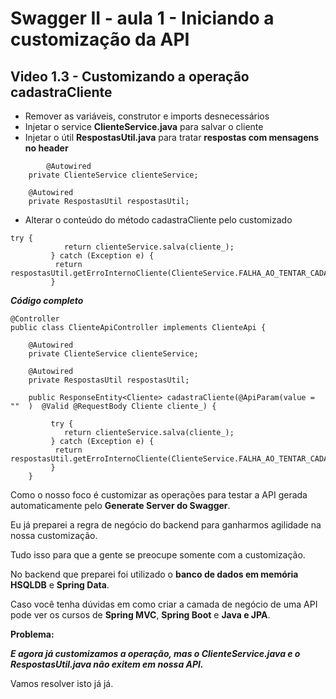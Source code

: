 # Swagger II - aula 1 - Iniciando a customização da API

## Video 1.3 - Customizando a operação cadastraCliente
- Remover as variáveis, construtor e imports desnecessários
- Injetar o service **ClienteService.java** para salvar o cliente
- Injetar o útil **RespostasUtil.java** para tratar **respostas com mensagens no header**
```
        @Autowired
	private ClienteService clienteService;
	
	@Autowired
	private RespostasUtil respostasUtil;
```
- Alterar o conteúdo do método cadastraCliente pelo customizado
```
try {
            return clienteService.salva(cliente_);
         } catch (Exception e) {
          return respostasUtil.getErroInternoCliente(ClienteService.FALHA_AO_TENTAR_CADASTRAR_UM_CLIENTE);
         }
```

***Código completo***
```
@Controller
public class ClienteApiController implements ClienteApi {

	@Autowired
	private ClienteService clienteService;
	
	@Autowired
	private RespostasUtil respostasUtil;
	
    public ResponseEntity<Cliente> cadastraCliente(@ApiParam(value = ""  )  @Valid @RequestBody Cliente cliente_) {
        
         try {
            return clienteService.salva(cliente_);
         } catch (Exception e) {
          return respostasUtil.getErroInternoCliente(ClienteService.FALHA_AO_TENTAR_CADASTRAR_UM_CLIENTE);
         }
    }
```

Como o nosso foco é customizar as operações para testar a API gerada automaticamente pelo **Generate Server do Swagger**.

Eu já preparei a regra de negócio do backend para ganharmos agilidade na nossa customização.

Tudo isso para que a gente se preocupe somente com a customização.

No backend que preparei foi utilizado o **banco de dados em memória HSQLDB** e **Spring Data**. 

Caso você tenha dúvidas em como criar a camada de negócio de uma API pode ver os cursos de **Spring MVC**,  **Spring Boot** e **Java e JPA**.


**Problema:** 

***E agora já customizamos a operação, mas o ClienteService.java e o RespostasUtil.java não exitem em nossa API.***

Vamos resolver isto já já.
